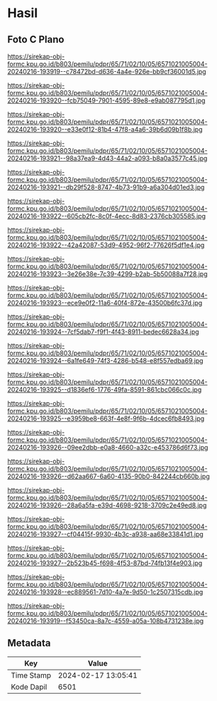 # Hasil

## Foto C Plano

https://sirekap-obj-formc.kpu.go.id/b803/pemilu/pdpr/65/71/02/10/05/6571021005004-20240216-193919--c78472bd-d636-4a4e-926e-bb9cf36001d5.jpg

https://sirekap-obj-formc.kpu.go.id/b803/pemilu/pdpr/65/71/02/10/05/6571021005004-20240216-193920--fcb75049-7901-4595-89e8-e9ab087795d1.jpg

https://sirekap-obj-formc.kpu.go.id/b803/pemilu/pdpr/65/71/02/10/05/6571021005004-20240216-193920--e33e0f12-81b4-47f8-a4a6-39b6d09b1f8b.jpg

https://sirekap-obj-formc.kpu.go.id/b803/pemilu/pdpr/65/71/02/10/05/6571021005004-20240216-193921--98a37ea9-4d43-44a2-a093-b8a0a3577c45.jpg

https://sirekap-obj-formc.kpu.go.id/b803/pemilu/pdpr/65/71/02/10/05/6571021005004-20240216-193921--db29f528-8747-4b73-91b9-a6a304d01ed3.jpg

https://sirekap-obj-formc.kpu.go.id/b803/pemilu/pdpr/65/71/02/10/05/6571021005004-20240216-193922--605cb2fc-8c0f-4ecc-8d83-2376cb305585.jpg

https://sirekap-obj-formc.kpu.go.id/b803/pemilu/pdpr/65/71/02/10/05/6571021005004-20240216-193922--42a42087-53d9-4952-96f2-77626f5df1e4.jpg

https://sirekap-obj-formc.kpu.go.id/b803/pemilu/pdpr/65/71/02/10/05/6571021005004-20240216-193923--3e26e38e-7c39-4299-b2ab-5b50088a7f28.jpg

https://sirekap-obj-formc.kpu.go.id/b803/pemilu/pdpr/65/71/02/10/05/6571021005004-20240216-193923--ece9e0f2-11a6-40f4-872e-43500b6fc37d.jpg

https://sirekap-obj-formc.kpu.go.id/b803/pemilu/pdpr/65/71/02/10/05/6571021005004-20240216-193924--7cf5dab7-f9f1-4f43-8911-bedec6628a34.jpg

https://sirekap-obj-formc.kpu.go.id/b803/pemilu/pdpr/65/71/02/10/05/6571021005004-20240216-193924--6a1fe649-74f3-4286-b548-e8f557edba69.jpg

https://sirekap-obj-formc.kpu.go.id/b803/pemilu/pdpr/65/71/02/10/05/6571021005004-20240216-193925--d1836ef6-1776-49fa-8591-861cbc066c0c.jpg

https://sirekap-obj-formc.kpu.go.id/b803/pemilu/pdpr/65/71/02/10/05/6571021005004-20240216-193925--e3959be8-663f-4e8f-9f6b-4dcec6fb8493.jpg

https://sirekap-obj-formc.kpu.go.id/b803/pemilu/pdpr/65/71/02/10/05/6571021005004-20240216-193926--09ee2dbb-e0a8-4660-a32c-e453786d6f73.jpg

https://sirekap-obj-formc.kpu.go.id/b803/pemilu/pdpr/65/71/02/10/05/6571021005004-20240216-193926--d62aa667-6a60-4135-90b0-842244cb660b.jpg

https://sirekap-obj-formc.kpu.go.id/b803/pemilu/pdpr/65/71/02/10/05/6571021005004-20240216-193926--28a6a5fa-e39d-4698-9218-3709c2e49ed8.jpg

https://sirekap-obj-formc.kpu.go.id/b803/pemilu/pdpr/65/71/02/10/05/6571021005004-20240216-193927--cf04415f-9930-4b3c-a938-aa68e33841d1.jpg

https://sirekap-obj-formc.kpu.go.id/b803/pemilu/pdpr/65/71/02/10/05/6571021005004-20240216-193927--2b523b45-f698-4f53-87bd-74fb13f4e903.jpg

https://sirekap-obj-formc.kpu.go.id/b803/pemilu/pdpr/65/71/02/10/05/6571021005004-20240216-193928--ec889561-7d10-4a7e-9d50-1c2507315cdb.jpg

https://sirekap-obj-formc.kpu.go.id/b803/pemilu/pdpr/65/71/02/10/05/6571021005004-20240216-193919--f53450ca-8a7c-4559-a05a-108b4731238e.jpg


## Metadata

| Key        | Value               |
| ---------- | ------------------- |
| Time Stamp | 2024-02-17 13:05:41 |
| Kode Dapil | 6501                |



